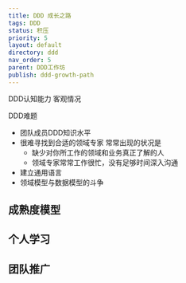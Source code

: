 ```yaml
---
title: DDD 成长之路
tags: DDD
status: 积压
priority: 5
layout: default
directory: ddd
nav_order: 5
parent: DDD工作坊
publish: ddd-growth-path
---
```



DDD认知能力
客观情况

DDD难题
- 团队成员DDD知识水平
- 很难寻找到合适的领域专家
    常常出现的状况是
    -   缺少对你所工作的领域和业务真正了解的人
    -   领域专家常常工作很忙，没有足够时间深入沟通
- 建立通用语言
- 领域模型与数据模型的斗争

## 成熟度模型


## 个人学习


## 团队推广